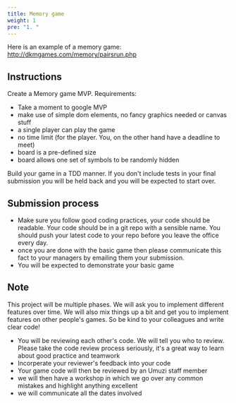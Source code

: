 ```yaml
---
title: Memory game
weight: 1
pre: "1. "
---
```


Here is an example of a memory game: http://dkmgames.com/memory/pairsrun.php

## Instructions

Create a Memory game MVP. Requirements:

- Take a moment to google MVP
- make use of simple dom elements, no fancy graphics needed or canvas stuff
- a single player can play the game
- no time limit (for the player. You, on the other hand have a deadline to meet)
- board is a pre-defined size
- board allows one set of symbols to be randomly hidden

Build your game in a TDD manner. If you don't include tests in your final submission you will be held back and you will be expected to start over.

## Submission process

- Make sure you follow good coding practices, your code should be readable. Your code should be in a git repo with a sensible name. You should push your latest code to your repo before you leave the office every day.
- once you are done with the basic game then please communicate this fact to your managers by emailing them your submission.
- You will be expected to demonstrate your basic game

## Note

This project will be multiple phases. We will ask you to implement different features over time. We will also mix things up a bit and get you to implement features on other people's games. So be kind to your colleagues and write clear code!

- You will be reviewing each other's code. We will tell you who to review. Please take the code review process seriously, it's a great way to learn about good practice and teamwork
- Incorperate your reviewer's feedback into your code
- Your game code will then be reviewed by an Umuzi staff member
- we will then have a workshop in which we go over any common mistakes and highlight anything excellent
- we will communicate all the dates involved
